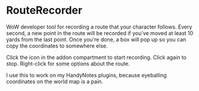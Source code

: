 # RouteRecorder

WoW developer tool for recording a route that your character follows. Every second, a new point in the route will be recorded if you've moved at least 10 yards from the last point. Once you're done, a box will pop up so you can copy the coordinates to somewhere else.

Click the icon in the addon compartment to start recording. Click again to stop. Right-click for some options about the route.

I use this to work on my HandyNotes plugins, because eyeballing coordinates on the world map is a pain.
